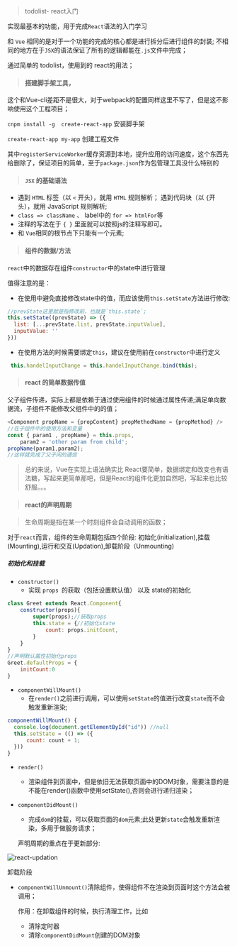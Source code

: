 > todolist- react入门

实现最基本的功能，用于完成`React`语法的入门学习

和 `Vue` 相同的是对于一个功能的完成的核心都是进行拆分后进行组件的封装; 不相同的地方在于`JSX`的语法保证了所有的逻辑都能在`.js`文件中完成；

通过简单的 todolist，使用到的 react的用法；

> #### 搭建脚手架工具，

这个和Vue-cli差距不是很大，对于webpack的配置同样这里不写了，但是这不影响使用这个工程项目；

`cnpm install -g  create-react-app` 安装脚手架

`create-react-app my-app` 创建工程文件

其中`registerServiceWorker`缓存资源到本地，提升应用的访问速度，这个东西先给删除了，保证项目的简单，至于`package.json`作为包管理工具没什么特别的




>  #### `JSX` 的基础语法

-  遇到 `HTML` 标签（以 `<` 开头），就用 `HTML` 规则解析； 遇到代码块（以 `{`开头），就用 JavaScript 规则解析;
-  `class => className` 、 label中的 `for => htmlFor`等
-  注释的写法在于 `{ }` 里面就可以按照js的注释写即可。
-  和 `Vue`相同的根节点下只能有一个元素;

>  #### 组件的数据/方法

`react`中的数据存在组件`constructor`中的state中进行管理

值得注意的是：

- 在使用中避免直接修改state中的值，而应该使用`this.setState`方法进行修改:
``` JavaScript react
//prevState这里就是指修改前，也就是`this.state`;
this.setState((prevState) => ({
  list: [...prevState.list, prevState.inputValue],
  inputValue: ''
}))
```
- 在使用方法的时候需要绑定`this`，建议在使用前在`constructor`中进行定义

``` JavaScript react
 this.handelInputChange = this.handelInputChange.bind(this);
```

> #### react 的简单数据传值

父子组件传递，实际上都是依赖于通过使用组件的时候通过属性传递;满足单向数据流，子组件不能修改父组件中的的值；

``` JavaScript
<Component propName = {propContent} propMethodName = {propMethod} />
//在子组件中的使用方法和变量
const { param1 , propName} = this.props,
    param2 = 'other param from child';
propName(param1,param2);
//这样就完成了父子间的通信
```

> 总的来说，Vue在实现上语法确实比 React要简单，数据绑定和改变也有语法糖，写起来更简单那吧，但是React的组件化更加自然吧，写起来也比较舒服。。。

> #### react的声明周期

> 生命周期是指在某一个时刻组件会自动调用的函数；

对于`react`而言，组件的生命周期包括四个阶段: 初始化(initialization),挂载(Mounting),运行和交互(Updation),卸载阶段（Unmounting)

##### 初始化和挂载

- `constructor()`
  - 实现 `props `的获取（包括设置默认值） 以及 state的初始化

``` javascript
class Greet extends React.Component{
    constructor(props){
        super(props);//获取props
        this.state = {//初始化state
            count: props.initCount,
        }
    }
}
//声明默认属性初始化props
Greet.defaultProps = {
    initCount:0
}
```

- `componentWillMount()`
  - 在`render()`之前进行调用，可以使用`setState`的值进行改变`state`而不会触发重新渲染;

``` javascript
componentWillMount() {
  console.log(document.getElementById("id")) //null
  this.setState = (() => ({
      count: count + 1;
  }))
}
```

- `render()`
  - 渲染组件到页面中，但是依旧无法获取页面中的DOM对象，需要注意的是不能在render()函数中使用setState(),否则会进行递归渲染；
- `componentDidMount()`
  - 完成`dom`的挂载，可以获取页面的`dom`元素;此处更新`state`会触发重新渲染，多用于做服务请求；

  声明周期的重点在于更新部分:

![react-updation](http://ovqjk8s4c.bkt.clouddn.com/react-todolistreact-updating.png)

卸载阶段 

- `componentWillUnmount()`清除组件，使得组件不在渲染到页面时这个方法会被调用；

  作用：在卸载组件的时候，执行清理工作，比如
  -  清除定时器
  - 清除`componentDidMount`创建的DOM对象
